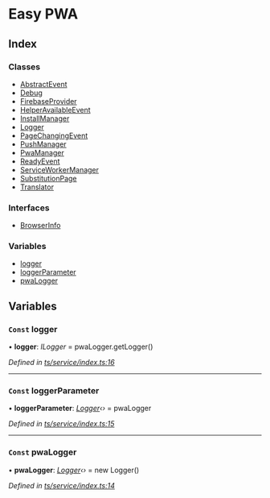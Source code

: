 
# Easy PWA

## Index

### Classes

* [AbstractEvent](classes/abstractevent.md)
* [Debug](classes/debug.md)
* [FirebaseProvider](classes/firebaseprovider.md)
* [HelperAvailableEvent](classes/helperavailableevent.md)
* [InstallManager](classes/installmanager.md)
* [Logger](classes/logger.md)
* [PageChangingEvent](classes/pagechangingevent.md)
* [PushManager](classes/pushmanager.md)
* [PwaManager](classes/pwamanager.md)
* [ReadyEvent](classes/readyevent.md)
* [ServiceWorkerManager](classes/serviceworkermanager.md)
* [SubstitutionPage](classes/substitutionpage.md)
* [Translator](classes/translator.md)

### Interfaces

* [BrowserInfo](interfaces/browserinfo.md)

### Variables

* [logger](README.md#const-logger)
* [loggerParameter](README.md#const-loggerparameter)
* [pwaLogger](README.md#const-pwalogger)

## Variables

### `Const` logger

• **logger**: *ILogger* =  pwaLogger.getLogger()

*Defined in [ts/service/index.ts:16](https://github.com/easy-pwa/easy-pwa-js/blob/1faf83b/src/ts/service/index.ts#L16)*

___

### `Const` loggerParameter

• **loggerParameter**: *[Logger](classes/logger.md)‹›* =  pwaLogger

*Defined in [ts/service/index.ts:15](https://github.com/easy-pwa/easy-pwa-js/blob/1faf83b/src/ts/service/index.ts#L15)*

___

### `Const` pwaLogger

• **pwaLogger**: *[Logger](classes/logger.md)‹›* =  new Logger()

*Defined in [ts/service/index.ts:14](https://github.com/easy-pwa/easy-pwa-js/blob/1faf83b/src/ts/service/index.ts#L14)*
